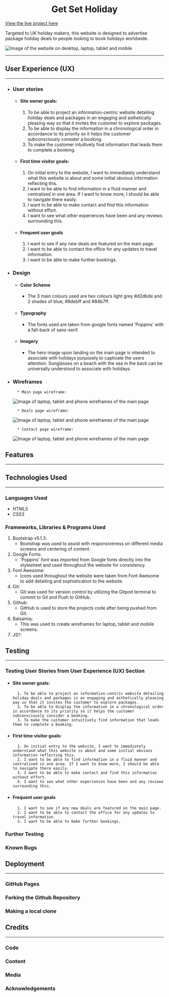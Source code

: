 <h1 align="center">Get Set Holiday</h1>

[View the live project here](https://begumdev.github.io/GetSetHoliday/index.html)

Targeted to UK holiday makers, this website is designed to advertise package holiday deals to people looking to book holidays worldwide.

![Image of the website on desktop, laptop, tablet and mobile](assets/images/AmIResponsiveImg.JPG)

***
## User Experience (UX)
***
- ### User stories
    - #### Site owner goals:
        1. To be able to project an information-centric website detailing holiday deals and packages in an engaging and asthetically pleasing way so that it invites the customer to explore packages.
        2. To be able to display the information in a chronological order in accordance to its priority so it helps the customer subconsciously consider a booking.
        3. To make the customer intuitively find information that leads them to complete a booking.

    - #### First time visitor goals:
        1. On initial entry to the website, I want to immediately understand what this website is about and some initial obvious information reflecting this.
        2. I want to be able to find information in a fluid manner and centralised in one area. If I want to know more, I should be able to navigate there easily.
        3. I want to be able to make contact and find this information without effort.
        4. I want to see what other experiences have been and any reviews surrounding this.

    - #### Frequent user goals
        1. I want to see if any new deals are featured on the main page.
        2. I want to be able to contact the office for any updates to travel information.
        3. I want to be able to make further bookings.

- ### Design
    * #### Color Scheme
        -   The 3 main colours used are hex colours light grey #d2dbde and 2 shades of blue; #8debff and #84b7ff.
    * #### Typography
        - The fonts used are taken from google fonts named 'Poppins' with a fall-back of sans-serif.
    * #### Imagery
        - The hero image upon landing on the main page is intended to associate with holidays purposely to captivate the users attention. Sunglasses on a beach with the sea in the back can be universally understood to associate with holidays.
- ### Wireframes
        * Main page wireframe:
    
    ![Image of laptop, tablet and phone wireframes of the main page](documents/wireframes/main-page-wireframe.JPG)

        * Deals page wireframe:

    ![Image of laptop, tablet and phone wireframes of the main page](documents/wireframes/deals-page-wireframe.JPG)

        * Contact page wireframe:

    ![Image of laptop, tablet and phone wireframes of the main page](documents/wireframes/contact-page.JPG)
## Features
***
## Technologies Used
***
### Languages Used
* HTML5
* CSS3
### Frameworks, Libraries & Programs Used
1. Bootstrap v5.1.3:
    * Bootstrap was used to assist with responsiveness on different media screens and centering of content.
2. Google Fonts:
    * 'Poppins' font was imported from Google fonts directly into the stylesheet and used throughout the website for consistency.
3. Font Awesome:
    * Icons used throughout the website were taken from Font Awesome to add detailing and sophistication to the website.
4. Git:
    * Git was used for version control by utilizing the Gitpod terminal to commit to Git and Push to GitHub.
5. Github:
    * GitHub is used to store the projects code after being pushed from Git.
6. Balsamiq:
    * This was used to create wireframes for laptop, tablet and mobile screens.
7. JS?:
## Testing
***
### Testing User Stories from User Experience (UX) Section
- #### Site owner goals:
        1. To be able to project an information-centric website detailing holiday deals and packages in an engaging and asthetically pleasing way so that it invites the customer to explore packages.
        2. To be able to display the information in a chronological order in accordance to its priority so it helps the customer subconsciously consider a booking.
        3. To make the customer intuitively find information that leads them to complete a booking.

- #### First time visitor goals:
        1. On initial entry to the website, I want to immediately understand what this website is about and some initial obvious information reflecting this.
        2. I want to be able to find information in a fluid manner and centralised in one area. If I want to know more, I should be able to navigate there easily.
        3. I want to be able to make contact and find this information without effort.
        4. I want to see what other experiences have been and any reviews surrounding this.

- #### Frequent user goals
        1. I want to see if any new deals are featured on the main page.
        2. I want to be able to contact the office for any updates to travel information.
        3. I want to be able to make further bookings.

### Further Testing
### Known Bugs
## Deployment
***
### GitHub Pages
### Forking the Github Repository
### Making a local clone
## Credits
***
### Code
### Content
### Media
### Acknowledgements